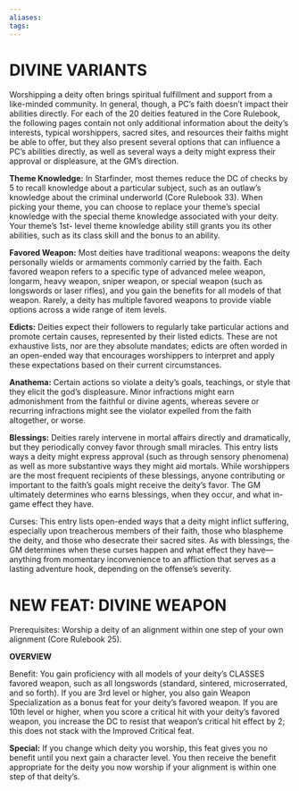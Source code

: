```yaml
---
aliases: 
tags: 
---
```

# DIVINE VARIANTS

Worshipping a deity often brings spiritual fulfillment and support from a like-minded community. In general, though, a PC’s faith doesn’t impact their abilities directly. For each of the 20 deities featured in the Core Rulebook, the following pages contain not only additional information about the deity’s interests, typical worshippers, sacred sites, and resources their faiths might be able to offer, but they also present several options that can influence a PC’s abilities directly, as well as several ways a deity might express their approval or displeasure, at the GM’s direction.

**Theme Knowledge:** In Starfinder, most themes reduce the DC of checks by 5 to recall knowledge about a particular subject, such as an outlaw’s knowledge about the criminal underworld (Core Rulebook 33). When picking your theme, you can choose to replace your theme’s special knowledge with the special theme knowledge associated with your deity. Your theme’s 1st- level theme knowledge ability still grants you its other abilities, such as its class skill and the bonus to an ability.

**Favored Weapon:** Most deities have traditional weapons: weapons the deity personally wields or armaments commonly carried by the faith. Each favored weapon refers to a specific type of advanced melee weapon, longarm, heavy weapon, sniper weapon, or special weapon (such as longswords or laser rifles), and you gain the benefits for all models of that weapon. Rarely, a deity has multiple favored weapons to provide viable options across a wide range of item levels.

**Edicts:** Deities expect their followers to regularly take particular actions and promote certain causes, represented by their listed edicts. These are not exhaustive lists, nor are they absolute mandates; edicts are often worded in an open-ended way that encourages worshippers to interpret and apply these expectations based on their current circumstances.

**Anathema:** Certain actions so violate a deity’s goals, teachings, or style that they elicit the god’s displeasure. Minor infractions might earn admonishment from the faithful or divine agents, whereas severe or recurring infractions might see the violator expelled from the faith altogether, or worse.

**Blessings:** Deities rarely intervene in mortal affairs directly and dramatically, but they periodically convey favor through small miracles. This entry lists ways a deity might express approval (such as through sensory phenomena) as well as more substantive ways they might aid mortals. While worshippers are the most frequent recipients of these blessings, anyone contributing or important to the faith’s goals might receive the deity’s favor. The GM ultimately determines who earns blessings, when they occur, and what in-game effect they have.

Curses: This entry lists open-ended ways that a deity might inflict suffering, especially upon treacherous members of their faith, those who blaspheme the deity, and those who desecrate their sacred sites. As with blessings, the GM determines when these curses happen and what effect they have—anything from momentary inconvenience to an affliction that serves as a lasting adventure hook, depending on the offense’s severity.

# NEW FEAT:  **DIVINE WEAPON**

Prerequisites: Worship a deity of an alignment within one step of your own alignment (Core Rulebook 25).

**OVERVIEW**

Benefit: You gain proficiency with all models of your deity’s CLASSES favored weapon, such as all longswords (standard, sintered, microserrated, and so forth). If you are 3rd level or higher, you also gain Weapon Specialization as a bonus feat for your deity’s favored weapon. If you are 10th level or higher, when you score a critical hit with your deity’s favored weapon, you increase the DC to resist that weapon’s critical hit effect by 2; this does not stack with the Improved Critical feat.

**Special:** If you change which deity you worship, this feat gives you no benefit until you next gain a character level. You then receive the benefit appropriate for the deity you now worship if your alignment is within one step of that deity’s.